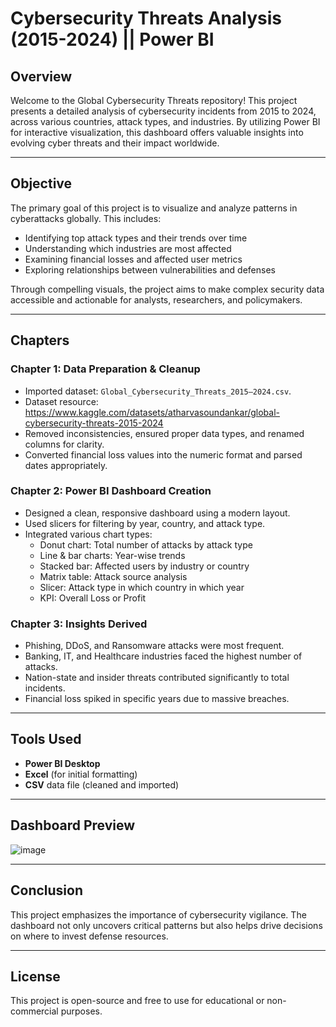 # Cybersecurity Threats Analysis (2015-2024) || Power BI

## Overview

Welcome to the Global Cybersecurity Threats repository! This project presents a detailed analysis of cybersecurity incidents from 2015 to 2024, across various countries, attack types, and industries. By utilizing Power BI for interactive visualization, this dashboard offers valuable insights into evolving cyber threats and their impact worldwide.

---

## Objective

The primary goal of this project is to visualize and analyze patterns in cyberattacks globally. This includes:
- Identifying top attack types and their trends over time
- Understanding which industries are most affected
- Examining financial losses and affected user metrics
- Exploring relationships between vulnerabilities and defenses

Through compelling visuals, the project aims to make complex security data accessible and actionable for analysts, researchers, and policymakers.

---

## Chapters

### **Chapter 1: Data Preparation & Cleanup**
- Imported dataset: `Global_Cybersecurity_Threats_2015–2024.csv`.
- Dataset resource: https://www.kaggle.com/datasets/atharvasoundankar/global-cybersecurity-threats-2015-2024
- Removed inconsistencies, ensured proper data types, and renamed columns for clarity.
- Converted financial loss values into the numeric format and parsed dates appropriately.

### **Chapter 2: Power BI Dashboard Creation**
- Designed a clean, responsive dashboard using a modern layout.
- Used slicers for filtering by year, country, and attack type.
- Integrated various chart types:
  - Donut chart: Total number of attacks by attack type
  - Line & bar charts: Year-wise trends
  - Stacked bar: Affected users by industry or country
  - Matrix table: Attack source analysis
  - Slicer: Attack type in which country in which year
  - KPI: Overall Loss or Profit

### **Chapter 3: Insights Derived**
- Phishing, DDoS, and Ransomware attacks were most frequent.
- Banking, IT, and Healthcare industries faced the highest number of attacks.
- Nation-state and insider threats contributed significantly to total incidents.
- Financial loss spiked in specific years due to massive breaches.

---

## Tools Used

- **Power BI Desktop**
- **Excel** (for initial formatting)
- **CSV** data file (cleaned and imported)

---

## Dashboard Preview

![image](https://github.com/user-attachments/assets/651c78e7-1007-4985-afd6-f169e0f89fc3)


---

## Conclusion

This project emphasizes the importance of cybersecurity vigilance. The dashboard not only uncovers critical patterns but also helps drive decisions on where to invest defense resources.

---

## License

This project is open-source and free to use for educational or non-commercial purposes.

